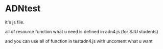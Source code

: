 # ADNtest

it's js file.

all of resource function what u need is defined in adn4.js (for SJU students)

and you can use all of function in testadn4.js with uncoment what u want
